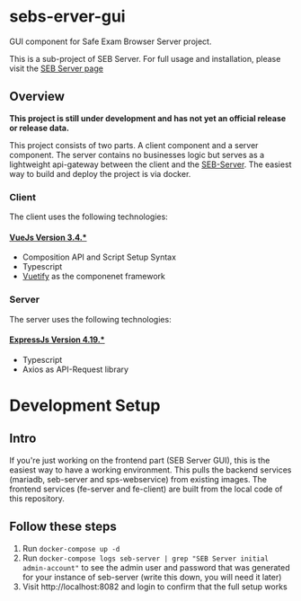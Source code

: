 # sebs-erver-gui

GUI component for Safe Exam Browser Server project.

This is a sub-project of SEB Server. For full usage and installation, please visit the [SEB Server page](https://github.com/SafeExamBrowser/seb-server)

## Overview

**This project is still under development and has not yet an official release or release data.**

This project consists of two parts. A client component and a server component. The server contains no businesses logic but serves as a lightweight api-gateway between the client and the [SEB-Server](https://github.com/SafeExamBrowser/seb-server). The easiest way to build and deploy the project is via docker. 


### Client

The client uses the following technologies:

#### [VueJs Version 3.4.*](https://vuejs.org/)
 - Composition API and Script Setup Syntax
 - Typescript
 - [Vuetify](https://vuetifyjs.com/en/) as the componenet framework

### Server

The server uses the following technologies:

#### [ExpressJs Version 4.19.*](https://expressjs.com/)
 - Typescript
 - Axios as API-Request library


# Development Setup

## Intro

If you're just working on the frontend part (SEB Server GUI), this is the easiest way to have a working environment. This pulls the backend services (mariadb, seb-server and sps-webservice) from existing images. The frontend services (fe-server and fe-client) are built from the local code of this repository.

## Follow these steps

1. Run `docker-compose up -d`
1. Run `docker-compose logs seb-server | grep "SEB Server initial admin-account"` to see the admin user and password that was generated for your instance of seb-server (write this down, you will need it later)
1. Visit http://localhost:8082 and login to confirm that the full setup works
